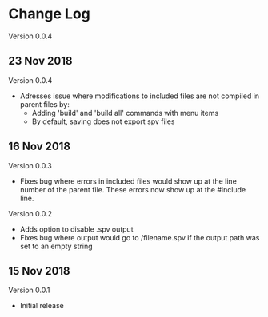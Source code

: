 # Change Log
Version 0.0.4

## 23 Nov 2018

Version 0.0.4
- Adresses issue where modifications to included files are not compiled in parent files by:
    - Adding 'build' and 'build all' commands with menu items
    - By default, saving does not export spv files
    

## 16 Nov 2018

Version 0.0.3
- Fixes bug where errors in included files would show up at the line number of the parent file. These errors now show up at the #include line.

Version 0.0.2
- Adds option to disable .spv output
- Fixes bug where output would go to /filename.spv if the output path was set to an empty string

## 15 Nov 2018
Version 0.0.1
- Initial release